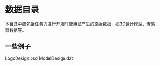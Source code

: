 数据目录
========

本目录中应包括任务方进行开发时使用或产生的原始数据，如3D设计模型、传感器数据等。

一些例子
--------
LogoDesign.psd
ModelDesign.dat
